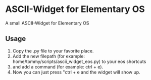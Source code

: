 # ASCII-Widget for Elementary OS
A small ASCII-Widget for Elementary OS

## Usage
1. Copy the .py file to your favorite place.
2. Add the new filepath (for example: home/tommy/scripts/ascii_widget_eos.py) to your eos shortcuts 
3. and add a command (for example: ctrl + e). 
4. Now you can just press "ctrl + e and the widget will show up.
